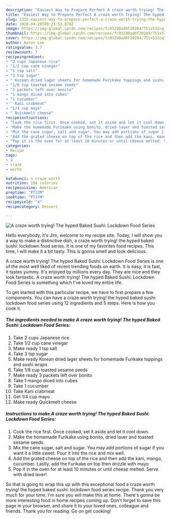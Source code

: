 ```yaml
---
description: "Easiest Way to Prepare Perfect A craze worth trying! The hyped Baked Sushi: Lockdown Food Series"
title: "Easiest Way to Prepare Perfect A craze worth trying! The hyped Baked Sushi: Lockdown Food Series"
slug: 2315-easiest-way-to-prepare-perfect-a-craze-worth-trying-the-hyped-baked-sushi-lockdown-food-series
date: 2020-04-28T08:23:53.070Z
image: https://img-global.cpcdn.com/recipes/fc93298ad0f20204/751x532cq70/a-craze-worth-trying-the-hyped-baked-sushi-lockdown-food-series-recipe-main-photo.jpg
thumbnail: https://img-global.cpcdn.com/recipes/fc93298ad0f20204/751x532cq70/a-craze-worth-trying-the-hyped-baked-sushi-lockdown-food-series-recipe-main-photo.jpg
cover: https://img-global.cpcdn.com/recipes/fc93298ad0f20204/751x532cq70/a-craze-worth-trying-the-hyped-baked-sushi-lockdown-food-series-recipe-main-photo.jpg
author: Aaron Lee
ratingvalue: 3.7
reviewcount: 7
recipeingredient:
- "2 cups Japanese rice"
- "1/2 cup cane vinegar"
- "1 tsp salt"
- "3 tsp sugar"
- " Korean dried lager sheets for homemade Furikake toppings and sushi wraps"
- "1/8 cup toasted sesame seeds"
- "3 packets left over bonito"
- "1 mango diced into cubes"
- "1 cucumber"
- " Kani crabmeat"
- "1/4 cup mayo"
- " Quickmelt cheese"
recipeinstructions:
- "Cook the rice first. Once cooked, set it aside and let it cool down."
- "Make the homemade Furikake using bonito, dried laver and toasted sesame seeds."
- "Mix the cane sugar, salt and sugar. You may add portions of sugar if you want it a little sweet. Pour it into the rice and mix well."
- "Add the grated cheese on top of the rice and then add the kani, mango, cucumber. Lastly, add the Furikake on top then drizzle with mayo"
- "Pop it in the oven for at least 10 minutes or until cheese melted. Serve with dried laver!"
categories:
- Recipe
tags:
- a
- craze
- worth

katakunci: a craze worth 
nutrition: 194 calories
recipecuisine: American
preptime: "PT22M"
cooktime: "PT37M"
recipeyield: "4"
recipecategory: Dessert

---
```



![A craze worth trying! The hyped Baked Sushi: Lockdown Food Series](https://img-global.cpcdn.com/recipes/fc93298ad0f20204/751x532cq70/a-craze-worth-trying-the-hyped-baked-sushi-lockdown-food-series-recipe-main-photo.jpg)

Hello everybody, it's Jim, welcome to my recipe site. Today, I will show you a way to make a distinctive dish, a craze worth trying! the hyped baked sushi: lockdown food series. It is one of my favorites food recipes. This time, I will make it a bit tasty. This is gonna smell and look delicious.



A craze worth trying! The hyped Baked Sushi: Lockdown Food Series is one of the most well liked of recent trending foods on earth. It is easy, it is fast, it tastes yummy. It's enjoyed by millions every day. They are nice and they look fantastic. A craze worth trying! The hyped Baked Sushi: Lockdown Food Series is something which I've loved my entire life.


To get started with this particular recipe, we have to first prepare a few components. You can have a craze worth trying! the hyped baked sushi: lockdown food series using 12 ingredients and 5 steps. Here is how you cook it.

<!--inarticleads1-->

##### The ingredients needed to make A craze worth trying! The hyped Baked Sushi: Lockdown Food Series:

1. Take 2 cups Japanese rice
1. Take 1/2 cup cane vinegar
1. Make ready 1 tsp salt
1. Take 3 tsp sugar
1. Make ready  Korean dried lager sheets for homemade Furikake toppings and sushi wraps
1. Take 1/8 cup toasted sesame seeds
1. Make ready 3 packets left over bonito
1. Take 1 mango diced into cubes
1. Take 1 cucumber
1. Take  Kani crabmeat
1. Get 1/4 cup mayo
1. Make ready  Quickmelt cheese




<!--inarticleads2-->

##### Instructions to make A craze worth trying! The hyped Baked Sushi: Lockdown Food Series:

1. Cook the rice first. Once cooked, set it aside and let it cool down.
1. Make the homemade Furikake using bonito, dried laver and toasted sesame seeds.
1. Mix the cane sugar, salt and sugar. You may add portions of sugar if you want it a little sweet. Pour it into the rice and mix well.
1. Add the grated cheese on top of the rice and then add the kani, mango, cucumber. Lastly, add the Furikake on top then drizzle with mayo
1. Pop it in the oven for at least 10 minutes or until cheese melted. Serve with dried laver!




So that is going to wrap this up with this exceptional food a craze worth trying! the hyped baked sushi: lockdown food series recipe. Thank you very much for your time. I'm sure you will make this at home. There's gonna be more interesting food in home recipes coming up. Don't forget to save this page in your browser, and share it to your loved ones, colleague and friends. Thank you for reading. Go on get cooking!

